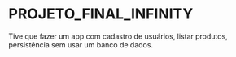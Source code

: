 # PROJETO_FINAL_INFINITY
Tive que fazer um app com cadastro de usuários, listar produtos, persistência sem usar um banco de dados.
